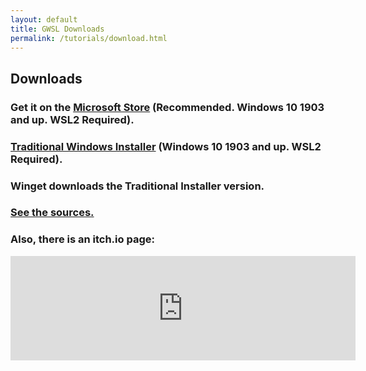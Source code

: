 ```yaml
---
layout: default
title: GWSL Downloads
permalink: /tutorials/download.html
---
```


## Downloads

### Get it on the [Microsoft Store](https://www.microsoft.com/en-us/p/gwsl/9nl6kd1h33v3) (Recommended. Windows 10 1903 and up. WSL2 Required).

### [Traditional Windows Installer](https://github.com/Opticos/GWSL-Source/releases/) (Windows 10 1903 and up. WSL2 Required).

### Winget downloads the Traditional Installer version.

### [See the sources.](https://github.com/Opticos/GWSL-Source)

### Also, there is an itch.io page:

<iframe src="https://itch.io/embed/779749" width="552" height="167" frameborder="0"><a href="https://opticos.itch.io/gwsl">GWSL by Optico5</a></iframe>
